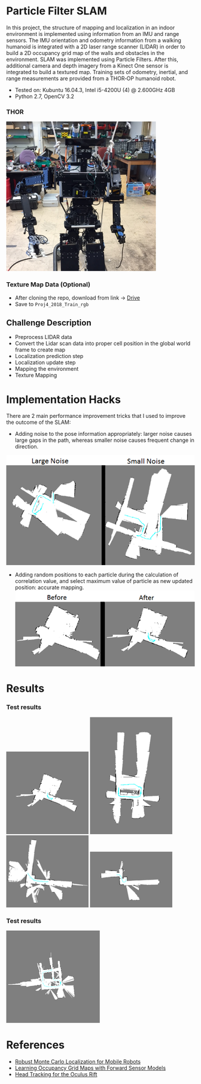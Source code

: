 # Particle Filter SLAM
In this project, the structure of mapping and localization in an indoor environment is implemented using information from an IMU and range sensors. The IMU orientation and odometry information from a walking humanoid is integrated with a 2D laser range scanner (LIDAR) in order to build a 2D occupancy grid map of the walls and obstacles in the environment. SLAM was implemented using Particle Filters. After this, additional camera and depth imagery from a Kinect One sensor is integrated to build a textured map. Training sets of odometry, inertial, and range measurements are provided from a THOR‐OP humanoid robot.

* Tested on: Kubuntu 16.04.3, Intel i5-4200U (4) @ 2.600GHz 4GB
* Python 2.7, OpenCV 3.2

### THOR
<img src="./docs/robot.png" alt="drawing" width="400"/>

### Texture Map Data (Optional)
* After cloning the repo, download from link -> [Drive](https://goo.gl/9xFu6J)
* Save to `Proj4_2018_Train_rgb`

Challenge Description
---------------------
* Preprocess LIDAR data
* Convert the Lidar scan data into proper cell position in the global world frame to create map
* Localization prediction step
* Localization update step
* Mapping the environment
* Texture Mapping

# Implementation Hacks
There are 2 main performance improvement tricks that I used to improve the outcome of the SLAM:

* Adding noise to the pose information appropriately: larger noise causes large gaps in the path, whereas smaller noise causes frequent change in direction. 

![](./Results/ln_sn.png)

* Adding random positions to each particle during the calculation of correlation value, and select maximum value of particle as new updated position: accurate mapping.
![](./Results/rand_pos.png)

# Results

### Test results
<img src="Results/train0.png" width="220"> <img src="Results/train1.png" width="220">
<img src="Results/train2.png" width="220"> <img src="Results/train3.png" width="220">

### Test results
<img src="./Results/test.png" alt="drawing" width="250"/>

# References
* [Robust Monte Carlo Localization for Mobile Robots](http://robots.stanford.edu/papers/thrun.robust-mcl.pdf)
* [Learning Occupancy Grid Maps with Forward Sensor Models](http://robots.stanford.edu/papers/thrun.iros01-occmap.pdf)
* [Head Tracking for the Oculus Rift](https://ieeexplore.ieee.org/abstract/document/6906608)
